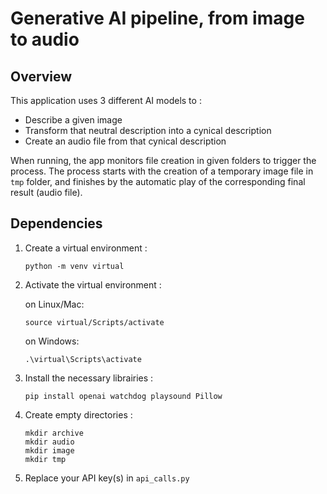 # Generative AI pipeline, from image to audio

## Overview

This application uses 3 different AI models to :

- Describe a given image
- Transform that neutral description into a cynical description
- Create an audio file from that cynical description

When running, the app monitors file creation in given folders to trigger the process. The process starts with the creation of a temporary image file in `tmp` folder, and finishes by the automatic play of the corresponding final result (audio file).

## Dependencies

1.  Create a virtual environment :

        python -m venv virtual

2.  Activate the virtual environment :

    on Linux/Mac:

        source virtual/Scripts/activate

    on Windows:

        .\virtual\Scripts\activate

3.  Install the necessary librairies :

        pip install openai watchdog playsound Pillow

4.  Create empty directories :

        mkdir archive
        mkdir audio
        mkdir image
        mkdir tmp

5.  Replace your API key(s) in `api_calls.py`
